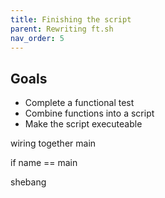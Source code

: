 ```yaml
---
title: Finishing the script
parent: Rewriting ft.sh
nav_order: 5
---
```


## Goals

* Complete a functional test
* Combine functions into a script
* Make the script executeable


wiring together main

if name == main

shebang
